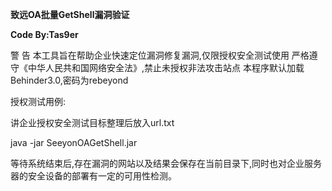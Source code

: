 **致远OA批量GetShell漏洞验证**

**Code By:Tas9er**



警 告
本工具旨在帮助企业快速定位漏洞修复漏洞,仅限授权安全测试使用
严格遵守《中华人民共和国网络安全法》,禁止未授权非法攻击站点
本程序默认加载Behinder3.0,密码为rebeyond



授权测试用例:

讲企业授权安全测试目标整理后放入url.txt

java -jar SeeyonOAGetShell.jar

等待系统结束后,存在漏洞的网站以及结果会保存在当前目录下,同时也对企业服务器的安全设备的部署有一定的可用性检测。



